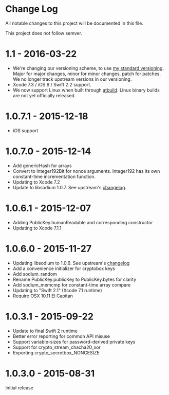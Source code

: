 # Change Log
All notable changes to this project will be documented in this file.

This project does not follow semver.

# 1.1 - 2016-03-22

* We're changing our versioning scheme, to use [my standard versioning](http://faq.sealedabstract.com/why_not_semver/).  Major for major changes, minor for minor changes, patch for patches.  We no longer track upstream versions in our versioning.
* Xcode 7.3 / iOS 9 / Swift 2.2 support.
* We now support Linux when built through [atbuild](http://anarchytools.org).  Linux binary builds are not yet officially released.

# 1.0.7.1 - 2015-12-18

* iOS support

# 1.0.7.0 - 2015-12-14

* Add genericHash for arrays
* Convert to Integer192Bit for nonce arguments.  Integer192 has its own constant-time incrementation function.
* Updating to Xcode 7.2
* Update to libsodium 1.0.7.  See upstream's [changelog](https://github.com/jedisct1/libsodium/releases/tag/1.0.7).

# 1.0.6.1 - 2015-12-07

* Adding PublicKey.humanReadable and corresponding constructor
* Updating to Xcode 7.1.1

# 1.0.6.0 - 2015-11-27

* Updating libsodium to 1.0.6.  See upstream's [changelog](https://github.com/jedisct1/libsodium/releases/tag/1.0.6)
* Add a convenience initializer for cryptobox keys
* Add sodium_random
* Rename PublicKey.publicKey to PublicKey.bytes for clarity
* Add sodium_memcmp for constant-time array compare
* Updating to "Swift 2.1" (Xcode 7.1 runtime) 
* Require OSX 10.11 El Capitan


# 1.0.3.1 - 2015-09-22

* Update to final Swift 2 runtime
* Better error reporting for common API misuse
* Support variable-sizes for password-derived private keys
* Support for crypto_stream_chacha20_xor
* Exporting crypto_secretbox_NONCESIZE

# 1.0.3.0 - 2015-08-31

Initial release